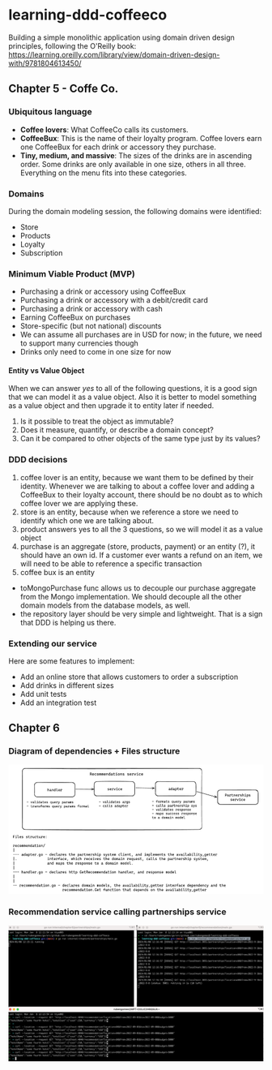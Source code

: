 # learning-ddd-coffeeco
Building a simple monolithic application using domain driven design principles, following the O'Reilly book: https://learning.oreilly.com/library/view/domain-driven-design-with/9781804613450/

## Chapter 5 - Coffe Co.

### Ubiquitous language
- **Coffee lovers**: What CoffeeCo calls its customers.
- **CoffeeBux**: This is the name of their loyalty program. Coffee lovers earn one CoffeeBux for each drink or accessory they purchase.
- **Tiny, medium, and massive**: The sizes of the drinks are in ascending order. Some drinks are only available in one size, others in all three. Everything on the menu fits into these categories.

### Domains
During the domain modeling session, the following domains were identified:
- Store
- Products
- Loyalty
- Subscription

### Minimum Viable Product (MVP)
- Purchasing a drink or accessory using CoffeeBux
- Purchasing a drink or accessory with a debit/credit card
- Purchasing a drink or accessory with cash
- Earning CoffeeBux on purchases
- Store-specific (but not national) discounts
- We can assume all purchases are in USD for now; in the future, we need to support many currencies though
- Drinks only need to come in one size for now

#### Entity vs Value Object
When we can answer _yes_ to all of the following questions, it is a good sign that we can model it as a value object. Also it is better to model something as a value object and then upgrade it to entity later if needed. 
1. Is it possible to treat the object as immutable?
2. Does it measure, quantify, or describe a domain concept?
3. Can it be compared to other objects of the same type just by its values?


### DDD decisions 
1. coffee lover is an entity, because we want them to be defined by their identity. Whenever we are talking to about a coffee lover and adding a CoffeeBux to their loyalty account, there should be no doubt as to which coffee lover we are applying these.
2. store is an entity, because when we reference a store we need to identify which one we are talking about.
3. product answers yes to all the 3 questions, so we will model it as a value object
4. purchase is an aggregate (store, products, payment) or an entity (?), it should have an own id. If a customer ever wants a refund on an item, we will need to be able to reference a specific transaction
5. coffee bux is an entity

- toMongoPurchase func allows us to decouple our purchase aggregate from the Mongo implementation. We should decouple all the other domain models from the database models, as well.
- the repository layer should be very simple and lightweight. That is a sign that DDD is helping us there.

### Extending our service
Here are some features to implement:
- Add an online store that allows customers to order a subscription
- Add drinks in different sizes
- Add unit tests
- Add an integration test

## Chapter 6

### Diagram of dependencies + Files structure
![dependencies_diagram.png](images/dependencies_diagram.png)
### Recommendation service calling partnerships service
![services_interaction.png](images/services_interaction.png)
